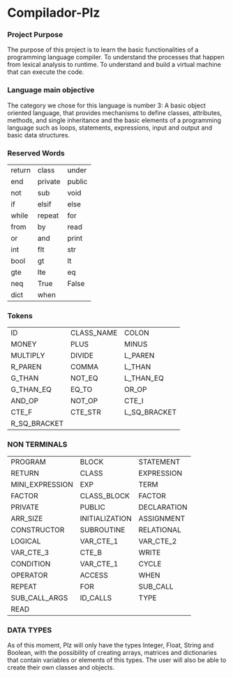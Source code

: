 # Compilador-Plz


### Project Purpose

The purpose of this project is to learn the basic functionalities of a programming language compiler. To understand the processes that happen from lexical analysis to runtime. To understand and build a virtual machine that can execute the code.

### Language main objective

The category we chose for this language is number 3: A basic object oriented language, that provides mechanisms to define classes, attributes, methods, and single inheritance and the basic elements of a programming language such as loops, statements, expressions, input and output and basic data structures.

### Reserved Words

|               |               |              |
| ------------- | ------------- | ------------
| return  | class  | under
| end  | private  | public
| not  | sub  | void
| if  | elsif  | else
| while  | repeat  | for
| from  | by  | read
| or  | and  | print
| int  | flt  | str
| bool  | gt  | lt
| gte  | lte  | eq
| neq  | True | False
| dict  | when |

### Tokens

|               |               |              |
| ------------- | ------------- | ------------
| ID  | CLASS_NAME  | COLON
| MONEY  | PLUS  | MINUS
| MULTIPLY  | DIVIDE  | L_PAREN
| R_PAREN  | COMMA  | L_THAN
| G_THAN  | NOT_EQ  | L_THAN_EQ
| G_THAN_EQ  | EQ_TO  | OR_OP
| AND_OP  | NOT_OP  | CTE_I
| CTE_F  | CTE_STR  | L_SQ_BRACKET
| R_SQ_BRACKET  |   |

### NON TERMINALS

|               |               |              |
| ------------- | ------------- | ------------
| PROGRAM  | BLOCK  | STATEMENT
| RETURN  | CLASS  | EXPRESSION
| MINI_EXPRESSION  | EXP  | TERM
| FACTOR  | CLASS_BLOCK  | FACTOR
| PRIVATE  | PUBLIC  | DECLARATION
| ARR_SIZE  | INITIALIZATION  | ASSIGNMENT
| CONSTRUCTOR  | SUBROUTINE  | RELATIONAL
| LOGICAL  | VAR_CTE_1  | VAR_CTE_2
| VAR_CTE_3  | CTE_B  | WRITE
| CONDITION  | VAR_CTE_1  | CYCLE
| OPERATOR  | ACCESS  | WHEN
| REPEAT  | FOR  | SUB_CALL
| SUB_CALL_ARGS  | ID_CALLS  | TYPE
| READ  |   |

### DATA TYPES

As of this moment, Plz will only have the types Integer, Float, String and Boolean, with the possibility of creating arrays, matrices and dictionaries that contain variables or elements of this types.
The user will also be able to create their own classes and objects.

